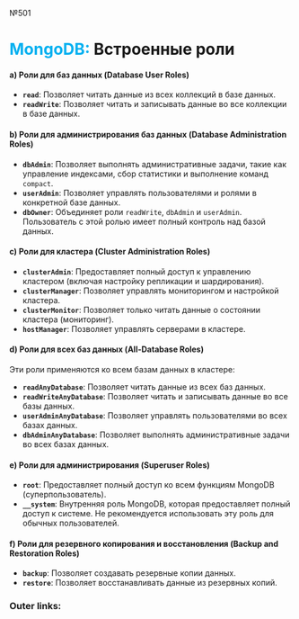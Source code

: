 №501   
# <font color="#00b0f0">MongoDB:</font> Встроенные роли

#### a) Роли для баз данных (Database User Roles)
- **`read`**: Позволяет читать данные из всех коллекций в базе данных.
- **`readWrite`**: Позволяет читать и записывать данные во все коллекции в базе данных.

#### b) Роли для администрирования баз данных (Database Administration Roles)
- **`dbAdmin`**: Позволяет выполнять административные задачи, такие как управление индексами, сбор статистики и выполнение команд `compact`.
- **`userAdmin`**: Позволяет управлять пользователями и ролями в конкретной базе данных.
- **`dbOwner`**: Объединяет роли `readWrite`, `dbAdmin` и `userAdmin`. Пользователь с этой ролью имеет полный контроль над базой данных.

#### c) Роли для кластера (Cluster Administration Roles)
- **`clusterAdmin`**: Предоставляет полный доступ к управлению кластером (включая настройку репликации и шардирования).
- **`clusterManager`**: Позволяет управлять мониторингом и настройкой кластера.
- **`clusterMonitor`**: Позволяет только читать данные о состоянии кластера (мониторинг).
- **`hostManager`**: Позволяет управлять серверами в кластере.

#### d) Роли для всех баз данных (All-Database Roles)
Эти роли применяются ко всем базам данных в кластере:
- **`readAnyDatabase`**: Позволяет читать данные из всех баз данных.
- **`readWriteAnyDatabase`**: Позволяет читать и записывать данные во все базы данных.
- **`userAdminAnyDatabase`**: Позволяет управлять пользователями во всех базах данных.
- **`dbAdminAnyDatabase`**: Позволяет выполнять административные задачи во всех базах данных.

#### e) Роли для администрирования (Superuser Roles)
- **`root`**: Предоставляет полный доступ ко всем функциям MongoDB (суперпользователь).
- **`__system`**: Внутренняя роль MongoDB, которая предоставляет полный доступ к системе. Не рекомендуется использовать эту роль для обычных пользователей.

#### f) Роли для резервного копирования и восстановления (Backup and Restoration Roles)
- **`backup`**: Позволяет создавать резервные копии данных.
- **`restore`**: Позволяет восстанавливать данные из резервных копий.

### Outer links:

